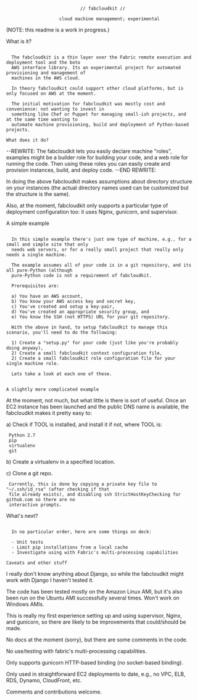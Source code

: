                                 // fabcloudkit //

                        cloud machine management; experimental

(NOTE: this readme is a work in progress.)

What is it?
~~~~~~~~~~~

  The fabcloudkit is a thin layer over the Fabric remote execution and deployment tool and the boto
  AWS interface library. Its an experimental project for automated provisioning and management of
  machines in the AWS cloud.

  In theory fabcloudkit could support other cloud platforms, but is only focused on AWS at the moment.

  The initial motivation for fabcloudkit was mostly cost and convenience: not wanting to invest in
  something like Chef or Puppet for managing small-ish projects, and at the same time wanting to
  automate machine provisioning, build and deployment of Python-based projects.

What does it do?
~~~~~~~~~~~~~~~~

--REWRITE:
  The fabcloudkit lets you easily declare machine "roles", examples might be a builder role for building
  your code, and a web role for running the code. Then using these roles you can easily create and
  provision instances, build, and deploy code.
--END REWRITE:

  In doing the above fabcloudkit makes assumptions about directory structure on your instances (the
  actual directory names used can be customized but the structure is the same).

  Also, at the moment, fabcloudkit only supports a particular type of deployment configuration too: it
  uses Nginx, gunicorn, and supervisor.

A simple example
~~~~~~~~~~~~~~~~

  In this simple example there's just one type of machine, e.g., for a small and simple site that only
  needs web servers, or for a really small project that really only needs a single machine.

  The example assumes all of your code is in a git repository, and its all pure-Python (although
  pure-Python code is not a requirement of fabcloudkit.

  Prerequisites are:

  a) You have an AWS account,
  b) You know your AWS access key and secret key,
  c) You've created and setup a key-pair,
  d) You've created an appropriate security group, and
  e) You know the SSH (not HTTPS) URL for your git repository.

  With the above in hand, to setup fabcloudkit to manage this scenario, you'll need to do the following:

  1) Create a "setup.py" for your code (just like you're probably doing anyway),
  2) Create a small fabcloudkit context configuration file,
  2) Create a small fabcloudkit role configuration file for your single machine role.

  Lets take a look at each one of these.


A slightly more complicated example
~~~~~~~~~~~~~~~~~~~~~~~~~~~~~~~~~~~

  At the moment, not much, but what little is there is sort of useful. Once an EC2 instance has been
  launched and the public DNS name is available, the fabcloudkit makes it pretty easy to:

  a) Check if TOOL is installed, and install it if not, where TOOL is:

     Python 2.7
     pip
     virtualenv
     git

  b) Create a virtualenv in a specified location.

  c) Clone a git repo.

     Currently, this is done by copying a private key file to "~/.ssh/id_rsa" (after checking if that
     file already exists), and disabling ssh StrictHostKeyChecking for github.com so there are no
     interactive prompts.

What's next?
~~~~~~~~~~~~

  In no particular order, here are some things on deck:

  - Unit tests
  - Limit pip installations from a local cache
  - Investigate using with Fabric's multi-processing capabilities

Caveats and other stuff
~~~~~~~~~~~~~~~~~~~~~~~

  I really don't know anything about Django, so while the fabcloudkit might work with Django I
  haven't tested it.

  The code has been tested mostly on the Amazon Linux AMI, but it's also been run on the Ubuntu
  AMI successfully several times. Won't work on Windows AMIs.

  This is really my first experience setting up and using supervisor, Nginx, and gunicorn, so
  there are likely to be improvements that could/should be made.

  No docs at the moment (sorry), but there are some comments in the code.

  No use/testing with fabric's multi-processing capabilities.

  Only supports gunicorn HTTP-based binding (no socket-based binding).

  Only used in straightforward EC2 deployments to date, e.g., no VPC, ELB, RDS, Dynamo, CloudFront, etc.

  Comments and contributions welcome.

